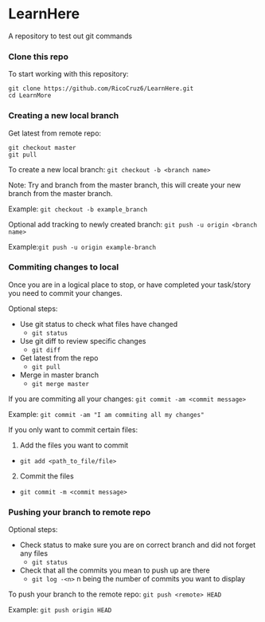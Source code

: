 # LearnHere
A repository to test out git commands

### Clone this repo
To start working with this repository:
```
git clone https://github.com/RicoCruz6/LearnHere.git
cd LearnMore
```

### Creating a new local branch
Get latest from remote repo:
```
git checkout master
git pull
```

To create a new local branch: `git checkout -b <branch name>`

Note: Try and branch from the master branch, this will create your new branch from the master branch.

Example: `git checkout -b example_branch`

Optional add tracking to newly created branch: `git push -u origin <branch name>`

Example:`git push -u origin example-branch`

### Commiting changes to local
Once you are in a logical place to stop, or have completed your task/story you need to commit your changes.

Optional steps:

* Use git status to check what files have changed
  * `git status`
* Use git diff to review specific changes
  * `git diff`
* Get latest from the repo
  * `git pull`
* Merge in master branch
  * `git merge master`

If you are commiting all your changes: `git commit -am <commit message>`

Example: `git commit -am "I am commiting all my changes"`

If you only want to commit certain files:
1. Add the files you want to commit
  * `git add <path_to_file/file>`
2. Commit the files
  * `git commit -m <commit message>`
  
### Pushing your branch to remote repo
Optional steps:

* Check status to make sure you are on correct branch and did not forget any files
  * `git status`
* Check that all the commits you mean to push up are there
  * `git log -<n>` n being the number of commits you want to display
  
To push your branch to the remote repo: `git push <remote> HEAD`

Example: `git push origin HEAD`
  
  
